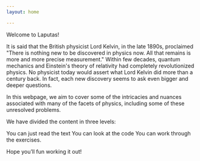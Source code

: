 ```yaml
---
layout: home

---
```


Welcome to Laputas!

It is said that the British physicist Lord Kelvin, in the late 1890s, 
proclaimed "There is nothing new to be discovered in physics now. 
All that remains is more and more precise measurement."
Within few decades, quantum mechanics and Einstein's theory of relativity 
had completely revolutionized physics. No physicist today would assert what
Lord Kelvin did more than a century back. In fact, each new discovery seems 
to ask even bigger and deeper questions. 

In this webpage, we aim to cover some of the intricacies and nuances 
associated with many of the facets of physics, 
including some of these unresolved problems. 

We have divided the content in three levels:

You can just read the text
You can look at the code
You can work through the exercises.

Hope you’ll fun working it out!
